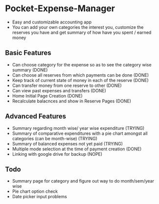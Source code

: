 # Pocket-Expense-Manager
- Easy and customizable accounting app
- You can add your own categories the interest you, customize the reserves you have and get summary of how have you spent / earned money 

## Basic Features
- Can choose category for the expense so as to see the category wise summary (DONE)
- Can choose all reserves from which payments can be done (DONE)
- Keep track of current state of money in each of the reserve (DONE)
- Can transfer money from one reserve to other (DONE)
- Can view past expenses and transfers (DONE)
- Home Initial Page Creation (DONE)
- Recalculate balacnces and show in Reserve Pages (DONE)

## Advanced Features
- Summary regarding month wise/ year wise expenditure (TRYING)
- Summary of comparative expenditures with a pie chart amongst all categories (can be month-wise) (TRYING)
- Summary of balanced expenses not yet paid (TRYING)
- Multiple mode selection at the time of payment creation (DONE)
- Linking with google drive for backup (NOPE)

## Todo
- Summary page for category and figure out way to do month/sem/year wise
- Pie chart option check
- Date picker input problems
